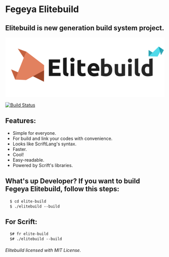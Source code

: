 # Fegeya Elitebuild

## Elitebuild is new generation build system project.

![Elitebuild](docs/resource/Elitebuild.png)

[![Build Status](https://dev.azure.com/ferhatgectao/elite-build/_apis/build/status/FerhatGec.elite-build?branchName=master)](https://dev.azure.com/ferhatgectao/elite-build/_build/latest?definitionId=3&branchName=master)

## Features:
 * Simple for everyone.
 * For build and link your codes with convenience.
 * Looks like ScriftLang's syntax.
 * Faster.
 * Cool!
 * Easy-readable.
 * Powered by Scrift's libraries.
 


## What's up Developer? If you want to build Fegeya Elitebuild, follow this steps:

```
  $ cd elite-build
  $ ./elitebuild --build
```

## For Scrift:
```
  $# fr elite-build
  $# ./elitebuild --build
```
###### Elitebuild licensed with MIT License.
